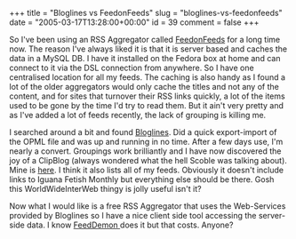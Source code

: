 +++
title = "Bloglines vs FeedonFeeds"
slug = "bloglines-vs-feedonfeeds"
date = "2005-03-17T13:28:00+00:00"
id = 39
comment = false
+++

So I've been using an RSS Aggregator called [FeedonFeeds](http://feedonfeeds.com/) for a long time now. The reason I've always liked it is that it is server based and caches the data in a MySQL DB. I have it installed on the Fedora box at home and can connect to it via the DSL connection from anywhere. So I have one centralised location for all my feeds. The caching is also handy as I found a lot of the older aggregators would only cache the titles and not any of the content, and for sites that turnover their RSS links quickly, a lot of the items used to be gone by the time I'd try to read them. But it ain't very pretty and as I've added a lot of feeds recently, the lack of grouping is killing me. 

I searched around a bit and found [Bloglines](http://www.bloglines.com/). Did a quick export-import of the OPML file and was up and running in no time. After a few days use, I'm nearly a convert. Groupings work brilliantly and I have now discovered the joy of a ClipBlog (always wondered what the hell Scoble was talking about). Mine is [here](http://www.bloglines.com/blog/bandon1). I think it also lists all of my feeds. Obviously it doesn't include links to Iguana Fetish Monthly but everything else should be there. Gosh this WorldWideInterWeb thingy is jolly useful isn't it?

Now what I would like is a free RSS Aggregator that uses the Web-Services provided by Bloglines so I have a nice client side tool accessing the server-side data. I know [FeedDemon ](http://www.bradsoft.com/feeddemon/) does it but that costs. Anyone?
